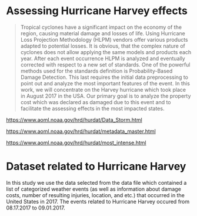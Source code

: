 # Assessing Hurricane Harvey effects
> Tropical cyclones have a significant impact on the economy of the region, causing material damage and losses
of life. Using Hurricane Loss Projection Methodology (HLPM) vendors offer various products adapted to
potential losses. It is obvious, that the complex nature of cyclones does not allow applying the same models
and products each year. After each event occurrence HLPM is analyzed and eventually corrected with respect
to a new set of standards. One of the powerful methods used for the standards definition is Probability-Based
Damage Detection. This last requires the initial data preprocessing to point out and analyze the most important
features of the event. In this work, we will concentrate on the Harvey hurricane which took place in August 2017
in the USA. Our primary goal is to analyze the property cost which was declared as damaged due to this event
and to facilitate the assessing effects in the most impacted states.
> 
https://www.aoml.noaa.gov/hrd/hurdat/Data_Storm.html

https://www.aoml.noaa.gov/hrd/hurdat/metadata_master.html

https://www.aoml.noaa.gov/hrd/hurdat/most_intense.html

# Dataset related to Hurricane Harvey
In this study we use the data selected from the data file which contained a list of categorized weather events
(as well as information about damage costs, number of resulting injuries, location, and etc.) that occurred in the
United States in 2017. The events related to Hurricane Harvey occured from 08.17.2017 to 09.01.2017.

